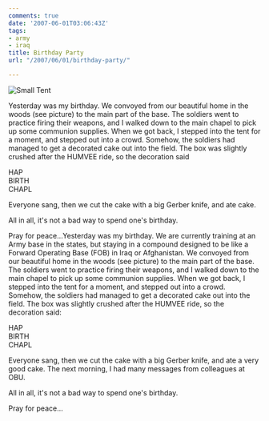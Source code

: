```yaml
---
comments: true
date: '2007-06-01T03:06:43Z'
tags:
- army
- iraq
title: Birthday Party
url: "/2007/06/01/birthday-party/"

---
```

![Small Tent](/assets/img_0033-tents_small.jpg)

Yesterday was my birthday. We convoyed from our beautiful home in the woods (see picture) to the main part of the base. The soldiers went to practice firing their weapons, and I walked down to the main chapel to pick up some communion supplies. When we got back, I stepped into the tent for a moment, and stepped out into a crowd. Somehow, the soldiers had managed to get a decorated cake out into the field. The box was slightly crushed after the HUMVEE ride, so the decoration said</p>
<p>HAP<br />
BIRTH<br />
CHAPL</p>
<p>Everyone sang, then we cut the cake with a big Gerber knife, and ate cake.</p>
<p>All in all, it's not a bad way to spend one's birthday.</p>
<p>Pray for peace...Yesterday was my birthday. We are currently training at an Army base in the states, but staying in a compound designed to be like a Forward Operating Base (FOB) in Iraq or Afghanistan. We convoyed from our beautiful home in the woods (see picture) to the main part of the base. The soldiers went to practice firing their weapons, and I walked down to the main chapel to pick up some communion supplies. When we got back, I stepped into the tent for a moment, and stepped out into a crowd. Somehow, the soldiers had managed to get a decorated cake out into the field. The box was slightly crushed after the HUMVEE ride, so the decoration said:</p>
<p>HAP<br />
BIRTH<br />
CHAPL</p>
<p>Everyone sang, then we cut the cake with a big Gerber knife, and ate a very good cake. The next morning, I had many messages from colleagues at OBU.</p>
<p>All in all, it's not a bad way to spend one's birthday.</p>
<p>Pray for peace...</p>
